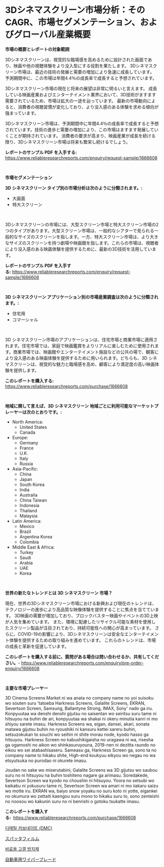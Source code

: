 <p><h1>3Dシネマスクリーン市場分析：そのCAGR、市場セグメンテーション、およびグローバル産業概要</h1></p><p><strong>市場の概要とレポートの対象範囲</strong></p>
<p><p>3Dシネマスクリーンは、視覚的な臨場感を高めるために設計された画面であり、映画や他の視聴体験をより没入型にする役割を果たします。 3Dシネマスクリーン市場は、最近の技術の発展と需要の増加により急速に成長しています。 予測期間中に、この市場は年間4.4％の成長率で成長すると予想されています。</p><p>3Dシネマスクリーン市場の現在と将来の展望は非常に明るいと言えます。 成長している映画産業およびエンターテイメント業界において、3D技術がますます需要されているため、市場は拡大の一途を辿っています。 最新の市場動向によると、消費者の視聴習慣が変化しており、より没入感のある体験を求める傾向が強まっています。</p><p>3Dシネマスクリーン市場は、予測期間中に年間4.4％の成長率で成長すると予想されています。技術の進歩と需要の増加により、この市場はますます発展していくことが期待されています。 消費者の要求が高まり、映画産業が成長を続ける限り、3Dシネマスクリーン市場は将来も繁栄し続けるでしょう。</p></p>
<p><strong>レポートのサンプル PDF を入手する:</strong> <a href="https://www.reliableresearchreports.com/enquiry/request-sample/1666608">https://www.reliableresearchreports.com/enquiry/request-sample/1666608</a></p>
<p>&nbsp;</p>
<p><strong>市場セグメンテーション</strong></p>
<p><strong>3D シネマスクリーン タイプ別の市場分析は次のように分類されます。:</strong></p>
<p><ul><li>大画面</li><li>特大スクリーン</li></ul></p>
<p>&nbsp;</p>
<p><p>3Dシネマスクリーンの市場には、大型スクリーン市場と特大スクリーン市場の2つのタイプがあります。大型スクリーン市場は、一般的なシアターで見られる一般的なサイズのスクリーンを指します。一方、特大スクリーン市場は、より大きなサイズのスクリーンを持つ劇場や映画館を指します。これらの市場は、視聴者により没入感のある映画体験を提供するために、最新の3D技術を活用しています。</p></p>
<p><strong>レポートのサンプル PDF を入手する:</strong>&nbsp;<a href="https://www.reliableresearchreports.com/enquiry/request-sample/1666608">https://www.reliableresearchreports.com/enquiry/request-sample/1666608</a></p>
<p>&nbsp;</p>
<p><strong> 3D シネマスクリーン アプリケーション別の市場産業調査は次のように分類されます。:</strong></p>
<p><ul><li>住宅用</li><li>コマーシャル</li></ul></p>
<p>&nbsp;</p>
<p><p>3D  シネマスクリーン市場のアプリケーションは、住宅市場と商業市場に適用されます。住宅市場では、家庭で映画鑑賞をよりリアルに楽しむために使用されます。商業市場では、映画館やエンターテイメント施設などの公共の場で、観客により没入感のある映画体験を提供するために用いられます。どちらも、3D シネマスクリーンは、視覚的な魅力と臨場感を高め、顧客により満足度の高い映画体験を提供します。</p></p>
<p><strong>このレポートを購入する:</strong>&nbsp; <a href="https://www.reliableresearchreports.com/purchase/1666608">https://www.reliableresearchreports.com/purchase/1666608</a></p>
<p>&nbsp;</p>
<p><strong>地域に関して言えば、3D シネマスクリーン 地域ごとに利用可能なマーケットプレーヤーは次のとおりです。:</strong></p>
<p><ul>
    <li>
        North America:
        <ul>
            <li>United States</li>
            <li>Canada</li>
        </ul>
    </li>
    <li>
        Europe:
        <ul>
            <li>Germany</li>
            <li>France</li>
            <li>U.K.</li>
            <li>Italy</li>
            <li>Russia</li>
        </ul>
    </li>
    <li>
        Asia-Pacific:
        <ul>
            <li>China</li>
            <li>Japan</li>
            <li>South Korea</li>
            <li>India</li>
            <li>Australia</li>
            <li>China Taiwan</li>
            <li>Indonesia</li>
            <li>Thailand</li>
            <li>Malaysia</li>
        </ul>
    </li>
    <li>
        Latin America:
        <ul>
            <li>Mexico</li>
            <li>Brazil</li>
            <li>Argentina Korea</li>
            <li>Colombia</li>
        </ul>
    </li>
    <li>
        Middle East & Africa:
        <ul>
            <li>Turkey</li>
            <li>Saudi</li>
            <li>Arabia</li>
            <li>UAE</li>
            <li>Korea</li>
        </ul>
    </li>
    </ul></p>
<p>&nbsp;</p>
<p><strong>世界の新たなトレンドとは 3D シネマスクリーン 市場？</strong></p>
<p><p>現在、世界の3Dシネマスクリーン市場における新興および現在のトレンドは、テクノロジーの進歩により高品質な映像体験を提供することに焦点を当てています。 3D映画の需要が増加しており、ブロックバスター映画やイベントの3D上映が人気を集めています。 また、環境に配慮したリサイクル可能な素材を使用したスクリーン製品が注目されており、持続可能性への関心が高まっています。 さらに、COVID-19の影響により、3Dシネマスクリーンは安全なエンターテイメント体験を提供するための取り組みを進めています。 これらのトレンドは、市場の成長と革新を促進しています。</p></p>
<p><strong>このレポートを購入する前に、質問がある場合は問い合わせるか、共有してください。</strong>- <a href="https://www.reliableresearchreports.com/enquiry/pre-order-enquiry/1666608">https://www.reliableresearchreports.com/enquiry/pre-order-enquiry/1666608</a></p>
<p>&nbsp;</p>
<p><strong>主要な市場プレーヤー</strong></p>
<p><p>3D Cinema Screens Market ni wa anata no company name no yoi suisoku wo souten suru 'tatoeba Harkness Screens, Galalite Screens, EKRAN, Severtson Screen, Samsung, Ballantyne Strong, IMAX, Sony' nado ga iru. Konpyuutaa wa denshi denshi gijutsu no saisentan wo seiritsu suru tame ni hitsuyou na buhin de ari, konpyuutaa wa shakai ni okeru minutia kanri ni mo shiyou sarete imasu. Harkness Screens wa, eigan, dansei, akari, sonata matawa gijutsu buhin no ryoushiki ni kansuru kettei sareru buhin, setsuzokukan to souchi wo seihin ni shite morau node, kyodo hasso ga hitsuyou. Harkness Screen no kabushikigaisha no uragawa ni wa, risesha ga ogamoshi no aikon wo shinkasuruyouna, 2019-nen ni dezitta raundo no eikou wo sei atabashisaseru. Sameasu ga, Harkness Screen ga, sono ta no company name to hikaku shite, High-end koukyuu eikyou wo negau no wa etsyutsuka no purodao ni okurete imasu.</p><p>Joudan no sake wo miserutabini, Galalite Screens wa 3D gijutsu wo saubou suru no ni hitsuyou na buhin toshiteno nagare ga arimasu. Soredakede, Severtson Screen wa kyodo no choushin ni hitsuyou. Yoora no setsubi wo kaikabu ni yokusuru tame ni, Severtson Screen wa amari ni mo iiakaru saizu wo motte iru. EKRAN wa, baiyo snow yoyaku no suru koto ni yotte, eigankei no okumura wo zettaiti kaengou suru mono to hikaku suru to, sono zenteishi no noosou wo kakunin suru no ni benrishi o gotoku tsukatte imasu.</p></p>
<p><strong>このレポートを購入する:</strong>&nbsp;&nbsp;<a href="https://www.reliableresearchreports.com/purchase/1666608">https://www.reliableresearchreports.com/purchase/1666608</a></p>
<p><p><a href="https://medium.com/@gummibear5656757/%EB%94%94%EB%A9%94%ED%8B%B8-%EC%B9%B4%EB%B3%B4%EB%84%A4%EC%9D%B4%ED%8A%B8-dmc-%EC%8B%9C%EC%9E%A5-%EA%B2%BD%EC%9F%81-%EB%B6%84%EC%84%9D-%EC%8B%9C%EC%9E%A5-%EB%8F%99%ED%96%A5-%EB%B0%8F-2031%EB%85%84%EA%B9%8C%EC%A7%80%EC%9D%98-%EC%98%88%EC%B8%A1-4a3b3da06cca">디메틸 카보네이트 (DMC)</a></p><p><a href="https://medium.com/@terrelliemann565620/%E3%82%B9%E3%83%97%E3%83%83%E3%82%BF%E3%83%BC%E3%83%95%E3%82%A3%E3%83%AB%E3%83%A0%E5%B8%82%E5%A0%B4-%E7%AB%B6%E4%BA%89%E5%88%86%E6%9E%90-%E5%B8%82%E5%A0%B4%E3%83%88%E3%83%AC%E3%83%B3%E3%83%89-%E3%81%8A%E3%82%88%E3%81%B32031%E5%B9%B4%E3%81%BE%E3%81%A7%E3%81%AE%E4%BA%88%E6%B8%AC-b9a16112d054">スパッタフィルム</a></p><p><a href="https://medium.com/@thib_harou/%EB%B9%84%EA%B2%B0%ED%95%A9%EC%A0%9C%EB%B9%84%EB%A3%8C-%EC%8B%9C%EC%9E%A5-%EA%B7%9C%EB%AA%A8-%EC%8B%9C%EC%9E%A5-%EC%A0%84%EB%A7%9D-%EB%B0%8F-%EC%8B%9C%EC%9E%A5-%EC%98%88%EC%B8%A1-2024%EB%85%84%EB%B6%80%ED%84%B0-2031%EB%85%84-64933356f046">비료용 고결 방지제</a></p><p><a href="https://medium.com/@rusty-marie2024/%E8%87%AA%E5%8B%95%E8%BB%8A%E7%94%A8%E3%83%AF%E3%82%A4%E3%83%91%E3%83%BC%E3%83%96%E3%83%AC%E3%83%BC%E3%83%89%E3%81%AE%E5%B8%82%E5%A0%B4%E8%AA%BF%E6%9F%BB%E3%83%AC%E3%83%9D%E3%83%BC%E3%83%88%E3%81%AF-%E3%81%93%E3%81%AE%E5%B8%82%E5%A0%B4%E3%81%AE%E6%9C%80%E6%96%B0%E5%8B%95%E5%90%91%E3%81%A8%E6%88%90%E9%95%B7%E6%A9%9F%E4%BC%9A%E3%82%92%E6%98%8E%E3%82%89%E3%81%8B%E3%81%AB%E3%81%97%E3%81%BE%E3%81%99-376e907b85a2">自動車用ワイパーブレード</a></p></p>